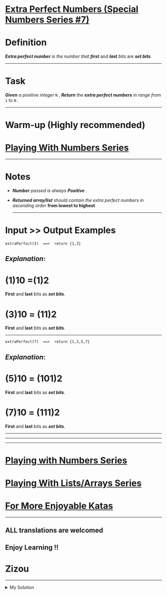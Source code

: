 # [Extra Perfect Numbers (Special Numbers Series #7)](https://www.codewars.com/kata/5a662a02e626c54e87000123)

# Definition

**_Extra perfect number_** _is the number that_ **_first_** and **_last_** _bits_ are **_set bits_**.

---

# Task

**_Given_** _a positive integer_ `N` , **_Return_** the **_extra perfect numbers_** _in range from_ `1` to `N` .

---

# Warm-up (Highly recommended)

# [Playing With Numbers Series](https://www.codewars.com/collections/playing-with-numbers)

---

# Notes

- **_Number_** _passed is always_ **_Positive_** .
- **_Returned array/list_** should _contain the extra perfect numbers in ascending order_ **from lowest to highest**

  ***

# Input >> Output Examples

    extraPerfect(3)  ==>  return {1,3}

## **_Explanation_**:

# (1)10 =(1)2

**First** and **last** bits as **_set bits_**.

# (3)10 = (11)2

**First** and **last** bits as **_set bits_**.

---

    extraPerfect(7)  ==>  return {1,3,5,7}

## **_Explanation_**:

# (5)10 = (101)2

**First** and **last** bits as **_set bits_**.

# (7)10 = (111)2

**First** and **last** bits as **_set bits_**.

---

---

---

# [Playing with Numbers Series](https://www.codewars.com/collections/playing-with-numbers)

# [Playing With Lists/Arrays Series](https://www.codewars.com/collections/playing-with-lists-slash-arrays)

# [For More Enjoyable Katas](http://www.codewars.com/users/MrZizoScream/authored)

---

## ALL translations are welcomed

## Enjoy Learning !!

# Zizou

---

<details><summary>My Solution</summary>

```js
function extraPerfect(n) {
  const result = [];
  for (let i = 0; i < Math.ceil(n / 2); i++) {
    result.push(1 + 2 * i);
  }

  return result;
}
```

</details>
